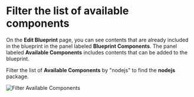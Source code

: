 # Filter the list of available components
On the **Edit Blueprint** page, you can see contents that are already included in the blueprint in the panel labeled **Blueprint Components**. The panel labeled **Available Components** includes contents that can be added to the blueprint.

Filter the list of **Available Components** by "nodejs" to find the **nodejs** package.

![Filter Available Components](/smcbrien/scenarios/imagebuilder/assets/Filter-Components.png)